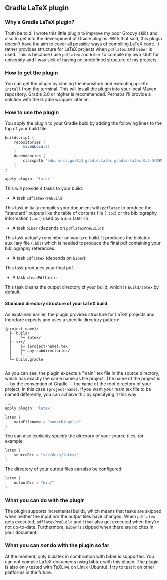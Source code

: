 ## Gradle LaTeX plugin

### Why a Gradle LaTeX plugin?

Truth be told: I wrote this little plugin to improve my poor Groovy skills and also to get into the development of Gradle plugins. With that said, this plugin doesn't have the aim to cover all possible ways of compiling LaTeX code. It rather provides structure for LaTeX projects when `pdflatex` and `biber` is used. This is because I use `pdflatex` and `biber` to compile my own stuff for university and I was sick of having no predefined structure of my projects.

### How to get the plugin

You can get the plugin by cloning the repository and executing `gradle install` from the terminal. This will install the plugin into your local Maven repository. Gradle 2.0 or higher is recommended. Perhaps I'll provide a solution with the Gradle wrapper later on.

### How to use the plugin

You apply the plugin to your Gradle build by adding the following lines to the top of your build file:

```groovy
buildscript {
    repositories {
        mavenLocal()
    }
    dependencies {
        classpath 'edu.hm.cs.goetz1.gradle.latex:gradle-latex:0.1-SNAPSHOT'
    }
}

apply plugin: 'latex'

```

This will provide 4 tasks to your build:

+ A task `pdflatexPreBuild`: 

 This task initially compiles your document with `pdflatex` to produce the "standard" outputs like the table of contents file (`.toc`) or the bibliography information (`.bcf`) used by `biber` later on.
+ A task `biber` (depends on `pdflatexPreBuild`):
 
 This task actually runs biber on your pre build. It produces the biblatex auxiliary file (`.bbl`) which is needed to produce the final pdf containing your bibliography references.
+ A task `pdflatex` (depends on `biber`): 
 
 This task produces your final pdf.
+ A task `cleanPdflatex`: 
 
 This task cleans the output directory of your build, which is `build/latex` by default.


#### Standard directory structure of your LaTeX build

As explained earlier, the plugin provides structure for LaTeX projects and therefore expects and uses a specific directory pattern:

```
{project-name}/
  ├─ build/
  │    └─ latex/
  ├─ src/
  │    ├─ {project-name}.tex
  │    ├─ any-subdirectories/
  │    └─ ...
  └─ build.gradle
 
```

As you can see, the plugin expects a "main" tex file in the source directory, which has exactly the same name as the project. The name of the project is -- by the convention of Gradle -- the name of the root directory of your project, in this case `{project-name}`. If you want your main tex file to be named differently, you can achieve this by specifying it this way:

```groovy
...
apply plugin: 'latex'

latex {
    mainFilename = "somethingelse"
}
```

You can also explicitly specify the directory of your source files, for example:

```groovy
latex {
    sourceDir = "src/docs/latex/"
}
```

The directory of your output files can also be configured:

```groovy
latex {
    outputDir = "bin/"
}
```

### What you can do with the plugin

The plugin supports incremental builds, which means that tasks are skipped when neither the input nor the output files have changed. When `pdflatex` gets executed, `pdflatexPreBuild` and `biber` also get executed when they're not up-to-date. Furthermore, `biber` is skipped when there are no cites in your document.

### What you can _not_ do with the plugin so far

At the moment, only biblatex in combination with biber is supported. You can not compile LaTeX documents using bibtex with this plugin. The plugin is also only tested with TeXLive on Linux (Ubuntu). I try to test it on other platforms in the future.
